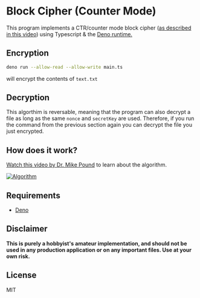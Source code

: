 # Block Cipher (Counter Mode)

This program implements a CTR/counter mode block cipher ([as described in this video](https://youtu.be/Rk0NIQfEXBA)) using Typescript & the [Deno runtime.](https://deno.land/)

## Encryption

```bash
deno run --allow-read --allow-write main.ts
```
will encrypt the contents of `text.txt`

## Decryption
This algorthim is reversable, meaning that the program can also decrypt a file as long as the same `nonce` and `secretKey` are used. Therefore, if you run the command from the previous section again you can decrypt the file you just encrypted.

## How does it work? 
[Watch this video by Dr. Mike Pound](https://youtu.be/Rk0NIQfEXBA) to learn about the algorithm.

[![Algorithm](https://i.imgur.com/H3f5EP0.png)](https://youtu.be/Rk0NIQfEXBA)

## Requirements

- [Deno](https://deno.land/)

## Disclaimer

**This is purely a hobbyist's amateur implementation, and should not be used in any production application or on any important files. Use at your own risk.**

## License

MIT
